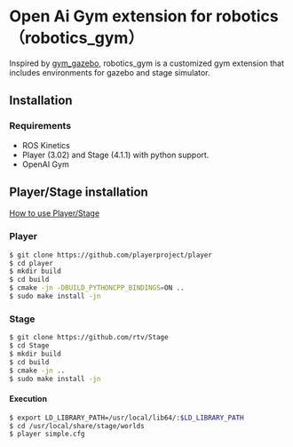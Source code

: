 # Open Ai Gym extension for robotics  （robotics_gym）
Inspired by [gym_gazebo](https://github.com/erlerobot/gym-gazebo), robotics_gym is a customized gym extension that includes environments for gazebo and stage simulator.
## Installation
### Requirements
+ ROS Kinetics
+ Player (3.02) and Stage (4.1.1) with python support. 
+ OpenAI Gym

## Player/Stage installation
[How to use Player/Stage](http://player-stage-manual.readthedocs.io/en/latest/)
### Player
```bash
$ git clone https://github.com/playerproject/player
$ cd player
$ mkdir build
$ cd build
$ cmake -jn -DBUILD_PYTHONCPP_BINDINGS=ON ..
$ sudo make install -jn
```
### Stage
```bash
$ git clone https://github.com/rtv/Stage
$ cd Stage
$ mkdir build
$ cd build
$ cmake -jn ..
$ sudo make install -jn
```
#### Execution
```bash
$ export LD_LIBRARY_PATH=/usr/local/lib64/:$LD_LIBRARY_PATH
$ cd /usr/local/share/stage/worlds
$ player simple.cfg
```
